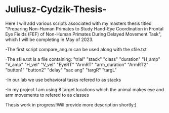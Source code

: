 # Juliusz-Cydzik-Thesis-
Here I will add various scripts associated with my masters thesis titled "Preparing Non-Human Primates to Study Hand-Eye Coordination in Frontal Eye Fields (FEF) of 
Non-Human Primates During Delayed Movement Task", which I will be completing in  May of 2023.

-The first script compare_ang.m can be used along with the sfile.txt


-The sfile.txt is a file containing: 
"trial" "stack" "class" "duration" "H_amp" "V_amp" "H_vel" "V_vel" "EyeRT" "ArmRT" "arm_duration" "ArmRT2" "button1" "button2" "delay" "sac ang" "targR" "targL"


-In our lab we use behavioral tasks refered to as stacks 

-In my project I am using 8 target locations which the animal makes eye and arm movements to refered to as classes  

Thesis work in progress!Will provide more description shortly:)
